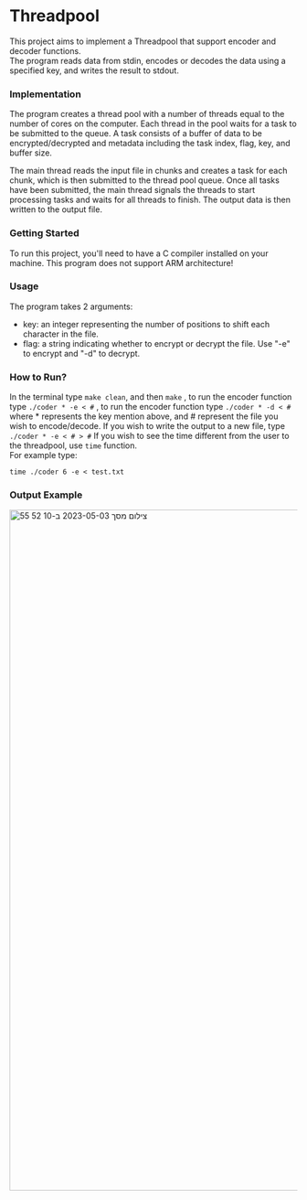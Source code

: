 # Threadpool

This project aims to implement a Threadpool that support encoder and decoder functions.   
The program reads data from stdin, encodes or decodes the data using a specified key, and writes the result to stdout.

### Implementation
The program creates a thread pool with a number of threads equal to the number of cores on the computer. Each thread in the pool waits for a task to be submitted to the queue. A task consists of a buffer of data to be encrypted/decrypted and metadata including the task index, flag, key, and buffer size.

The main thread reads the input file in chunks and creates a task for each chunk, which is then submitted to the thread pool queue. Once all tasks have been submitted, the main thread signals the threads to start processing tasks and waits for all threads to finish. The output data is then written to the output file.



### Getting Started
To run this project, you'll need to have a C compiler installed on your machine.
This program does not support ARM architecture! 

### Usage
The program takes 2 arguments:

- key: an integer representing the number of positions to shift each character in the file.
- flag: a string indicating whether to encrypt or decrypt the file. Use "-e" to encrypt and "-d" to decrypt.

### How to Run? 

In the terminal type `make clean`, and then `make` , to run the encoder function type `./coder * -e < #` 
, to run the encoder function type `./coder * -d < #`  
where * represents the key mention above, and # represent the file you wish to encode/decode.
  If you wish to write the output to a new file, type `./coder * -e < # > #`
  If you wish to see the time different from the user to the threadpool, use `time` function.   
  For example type:  
  ```
  time ./coder 6 -e < test.txt
  ```

### Output Example
<img width="1191" alt="צילום מסך 2023-05-03 ב-10 52 55" src="https://user-images.githubusercontent.com/92802335/235860109-2b2aae4d-c570-4718-be12-a7e529d5f2a4.png">


